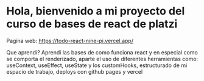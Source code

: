# Hola, bienvenido a mi proyecto del curso de bases de react de platzi

Pagína web:
https://todo-react-nine-pi.vercel.app/

Que aprendi?
Aprendi las bases de como funciona react y en especial como se comporta el renderizado, aparte el uso de diferentes herramientas como: useContext, useEffect, useState y los customHooks, estructurado de mi espacio de trabajo, deploys con github pages y vercel
